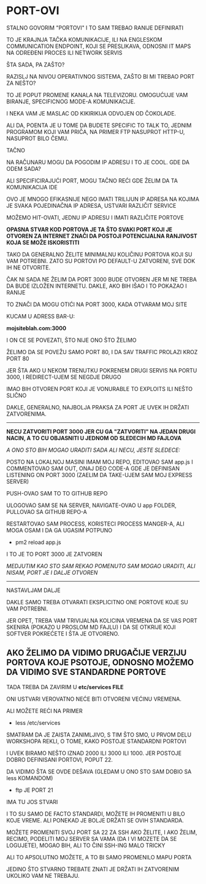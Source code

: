 # PORT-OVI

STALNO GOVORIM "PORTOVI" I TO SAM TREBAO RANIJE DEFINIRATI

TO JE KRAJNJA TAČKA KOMUNIKACIJE, ILI NA ENGLESKOM COMMUNICATION ENDPOINT, KOJI SE PRESLIKAVA, ODNOSNI IT MAPS NA ODREĐENI PROCES ILI NETWORK SERVIS

ŠTA SADA, PA ZAŠTO?

RAZISLJ NA NIVOU OPERATIVNOG SISTEMA, ZAŠTO BI MI TREBAO PORT ZA NEŠTO?

TO JE POPUT PROMENE KANALA NA TELEVIZORU. OMOGUĆUJE VAM BIRANJE, SPECIFICNOG MODE-A KOMUNIKACIJE.

I NEKA VAM JE MASLAC OD KIKIRIKIJA ODVOJEN OD ČOKOLADE.

ALI DA, POENTA JE U TOME DA BUDETE SPECIFIC TO TALK TO, JEDNIM PROGRAMOM KOJI VAM PRIČA, NA PRIMER FTP NASUPROT HTTP-U, NASUPROT BILO ČEMU.

TAČNO

NA RAČUNARU MOGU DA POGODIM IP ADRESU I TO JE COOL. GDE DA ODEM SADA?

ALI SPECIFICIRAJUĆI PORT, MOGU TAČNO REĆI GDE ŽELIM DA TA KOMUNIKACIJA IDE

OVO JE MNOGO EFIKASNIJE NEGO IMATI TRILIJUN IP ADRESA NA KOJIMA JE SVAKA POJEDINAČNA IP ADRESA, USTVARI RAZLIČIT SERVICE

MOŽEMO HIT-OVATI, JEDNU IP ADRESU I IMATI RAZLIČITE PORTOVE

**OPASNA STVAR KOD PORTOVA JE TA ŠTO SVAKI PORT KOJI JE OTVOREN ZA INTERNET ZNAČI DA POSTOJI POTENCIJALNA RANJIVOST KOJA SE MOŽE ISKORISTITI**

TAKO DA GENERALNO ŽELITE MINIMALNU KOLIČINU PORTOVA KOJI SU VAM POTREBNI. ZATO SU PORTOVI PO DEFAULT-U ZATVORENI, SVE DOK IH NE OTVORITE.

ČAK NI SADA NE ŽELIM DA PORT 3000 BUDE OTVOREN JER MI NE TREBA DA BUDE IZLOŽEN INTERNETU. DAKLE, AKO BIH IŠAO I TO POKAZAO I RANIJE

TO ZNAČI DA MOGU OTIĆI NA PORT 3000, KADA OTVARAM MOJ SITE

KUCAM U ADRESS BAR-U:

**mojsiteblah.com:3000**

I ON CE SE POVEZATI, ŠTO NIJE ONO ŠTO ŽELIMO

ŽELIMO DA SE POVEŽU SAMO PORT 80, I DA SAV TRAFFIC PROLAZI KROZ PORT 80

JER ŠTA AKO U NEKOM TRENUTKU POKRENEM DRUGI SERVIS NA PORTU 3000, I REDIRECT-UJEM SE NEGDJE DRUGO

IMAO BIH OTVOREN PORT KOJI JE VONURABLE TO EXPLOITS ILI NEŠTO SLIČNO

DAKLE, GENERALNO, NAJBOLJA PRAKSA ZA PORT JE UVEK IH DRŽATI ZATVORENIMA.

******

**NECU ZATVORITI PORT 3000 JER CU GA "ZATVORITI" NA JEDAN DRUGI NACIN, A TO CU OBJASNITI U JEDNOM OD SLEDECIH MD FAJLOVA**

*A ONO STO BIH MOGAO URADITI SADA ALI NECU, JESTE SLEDECE:*

POSTO NA LOKALNOJ MASINI IMAM MOJ REPO, EDITOVAO SAM app.js I COMMENTOVAO SAM OUT, ONAJ DEO CODE-A GDE JE DEFINISAN LISTENING ON PORT 3000 (ZAELIM DA TAKE-UJEM SAM MOJ EXPRESS SERVER)

PUSH-OVAO SAM TO TO GITHUB REPO

ULOGOVAO SAM SE NA SERVER, NAVIGATE-OVAO U app FOLDER, PULLOVAO SA GITHUB REPO-A

RESTARTOVAO SAM PROCESS, KORISTECI PROCESS MANGER-A, ALI MOGA OSAM I DA GA UGASIM POTPUNO

- pm2 reload app.js

I TO JE TO PORT 3000 JE ZATVOREN

*MEDJUTIM KAO STO SAM REKAO POMENUTO SAM MOGAO URADITI, ALI NISAM, PORT JE I DALJE OTVOREN*

******

NASTAVLJAM DALJE

DAKLE SAMO TREBA  OTVARATI EKSPLICITNO ONE PORTOVE KOJE SU VAM POTREBNI.

JER OPET, TREBA VAM TRIVIJALNA KOLICINA VREMENA DA SE VAS PORT SKENIRA (POKAZO U PROSLOM MD FAJLU) I DA SE OTKRIJE KOJI SOFTVER POKREĆETE I ŠTA JE OTVORENO.

## AKO ŽELIMO DA VIDIMO DRUGAČIJE VERZIJU PORTOVA KOJE PSOTOJE, ODNOSNO MOŽEMO DA VIDIMO SVE STANDARDNE PORTOVE

TADA TREBA DA ZAVIRIM U **etc/services FILE**

ONI USTVARI VEROVATNO NEĆE BITI OTVORENI VEĆINU VREMENA.

ALI MOŽETE REĆI NA PRIMER

- less /etc/services
 
SMATRAM DA JE ZAISTA ZANIMLJIVO, S TIM ŠTO SMO, U PRVOM DELU WORKSHOPA REKLI, O TOME, KAKO POSTOJE STANDARDNI PORTOVI

I UVEK BIRAMO NEŠTO IZNAD 2000 ILI 3000 ILI 1000. JER POSTOJE DOBRO DEFINISANI PORTOVI, POPUT 22.

DA VIDIMO ŠTA SE OVDE DEŠAVA (GLEDAM U ONO STO SAM DOBIO SA less KOMANDOM) 

- ftp JE PORT 21

IMA TU JOS STVARI

I TO SU SAMO DE FACTO STANDARDI, MOŽETE IH PROMENITI U BILO KOJE VREME. ALI PONEKAD JE BOLJE DRŽATI SE OVIH STANDARDA.

MOŽETE PROMENITI SVOJ PORT SA 22 ZA SSH AKO ŽELITE, I AKO ŽELIM, RECIMO, PODELITI MOJ SERVER SA VAMA (DA I VI MOZETE DA SE LOGUJETE), MOGAO BIH, ALI TO ČINI SSH-ING MALO TRICKY

ALI TO APSOLUTNO MOŽETE, A TO BI SAMO PROMENILO MAPU PORTA

JEDINO ŠTO STVARNO TREBATE ZNATI JE DRŽATI IH ZATVORENIM UKOLIKO VAM NE TREBAJU.
